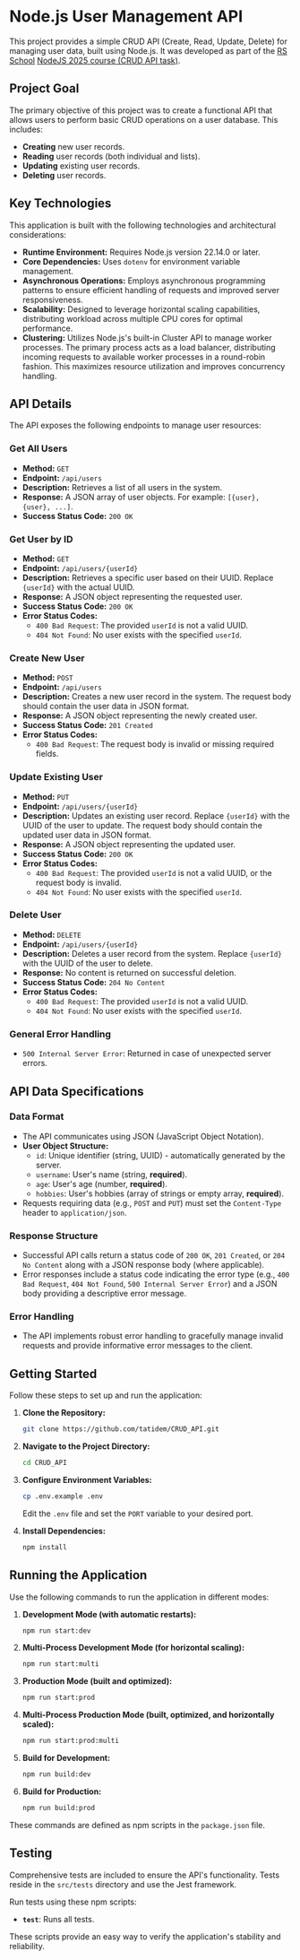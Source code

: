 # Node.js User Management API

This project provides a simple CRUD API (Create, Read, Update, Delete) for managing user data, built using Node.js. It was developed as part of the [RS School](https://rs.school/) [NodeJS 2025 course (CRUD API task)](https://github.com/AlreadyBored/nodejs-assignments/blob/main/assignments/crud-api/assignment.md).

## Project Goal

The primary objective of this project was to create a functional API that allows users to perform basic CRUD operations on a user database.  This includes:

*   **Creating** new user records.
*   **Reading** user records (both individual and lists).
*   **Updating** existing user records.
*   **Deleting** user records.

## Key Technologies

This application is built with the following technologies and architectural considerations:

*   **Runtime Environment:** Requires Node.js version 22.14.0 or later.
*   **Core Dependencies:** Uses `dotenv` for environment variable management.
*   **Asynchronous Operations:**  Employs asynchronous programming patterns to ensure efficient handling of requests and improved server responsiveness.
*   **Scalability:** Designed to leverage horizontal scaling capabilities, distributing workload across multiple CPU cores for optimal performance.
*   **Clustering:** Utilizes Node.js's built-in Cluster API to manage worker processes. The primary process acts as a load balancer, distributing incoming requests to available worker processes in a round-robin fashion.  This maximizes resource utilization and improves concurrency handling.

## API Details

The API exposes the following endpoints to manage user resources:

### Get All Users

*   **Method:** `GET`
*   **Endpoint:** `/api/users`
*   **Description:** Retrieves a list of all users in the system.
*   **Response:** A JSON array of user objects.  For example: `[{user}, {user}, ...]`.
*   **Success Status Code:** `200 OK`

### Get User by ID

*   **Method:** `GET`
*   **Endpoint:** `/api/users/{userId}`
*   **Description:** Retrieves a specific user based on their UUID.  Replace `{userId}` with the actual UUID.
*   **Response:** A JSON object representing the requested user.
*   **Success Status Code:** `200 OK`
*   **Error Status Codes:**
    *   `400 Bad Request`:  The provided `userId` is not a valid UUID.
    *   `404 Not Found`: No user exists with the specified `userId`.

### Create New User

*   **Method:** `POST`
*   **Endpoint:** `/api/users`
*   **Description:** Creates a new user record in the system.  The request body should contain the user data in JSON format.
*   **Response:** A JSON object representing the newly created user.
*   **Success Status Code:** `201 Created`
*   **Error Status Codes:**
    *   `400 Bad Request`:  The request body is invalid or missing required fields.

### Update Existing User

*   **Method:** `PUT`
*   **Endpoint:** `/api/users/{userId}`
*   **Description:** Updates an existing user record.  Replace `{userId}` with the UUID of the user to update. The request body should contain the updated user data in JSON format.
*   **Response:** A JSON object representing the updated user.
*   **Success Status Code:** `200 OK`
*   **Error Status Codes:**
    *   `400 Bad Request`:  The provided `userId` is not a valid UUID, or the request body is invalid.
    *   `404 Not Found`: No user exists with the specified `userId`.

### Delete User

*   **Method:** `DELETE`
*   **Endpoint:** `/api/users/{userId}`
*   **Description:** Deletes a user record from the system.  Replace `{userId}` with the UUID of the user to delete.
*   **Response:**  No content is returned on successful deletion.
*   **Success Status Code:** `204 No Content`
*   **Error Status Codes:**
    *   `400 Bad Request`:  The provided `userId` is not a valid UUID.
    *   `404 Not Found`: No user exists with the specified `userId`.

### General Error Handling

*   `500 Internal Server Error`: Returned in case of unexpected server errors.

## API Data Specifications

### Data Format

*   The API communicates using JSON (JavaScript Object Notation).
*   **User Object Structure:**
    *   `id`: Unique identifier (string, UUID) - automatically generated by the server.
    *   `username`: User's name (string, **required**).
    *   `age`: User's age (number, **required**).
    *   `hobbies`: User's hobbies (array of strings or empty array, **required**).
*   Requests requiring data (e.g., `POST` and `PUT`) must set the `Content-Type` header to `application/json`.

### Response Structure

*   Successful API calls return a status code of `200 OK`, `201 Created`, or `204 No Content` along with a JSON response body (where applicable).
*   Error responses include a status code indicating the error type (e.g., `400 Bad Request`, `404 Not Found`, `500 Internal Server Error`) and a JSON body providing a descriptive error message.

### Error Handling

*   The API implements robust error handling to gracefully manage invalid requests and provide informative error messages to the client.

## Getting Started

Follow these steps to set up and run the application:

1.  **Clone the Repository:**
    ```bash
    git clone https://github.com/tatidem/CRUD_API.git
    ```

2.  **Navigate to the Project Directory:**
    ```bash
    cd CRUD_API
    ```

3.  **Configure Environment Variables:**
    ```bash
    cp .env.example .env
    ```
    Edit the `.env` file and set the `PORT` variable to your desired port.

4.  **Install Dependencies:**
    ```bash
    npm install
    ```

## Running the Application

Use the following commands to run the application in different modes:

1.  **Development Mode (with automatic restarts):**
    ```bash
    npm run start:dev
    ```

2.  **Multi-Process Development Mode (for horizontal scaling):**
    ```bash
    npm run start:multi
    ```

3.  **Production Mode (built and optimized):**
    ```bash
    npm run start:prod
    ```

4.  **Multi-Process Production Mode (built, optimized, and horizontally scaled):**
    ```bash
    npm run start:prod:multi
    ```

5.  **Build for Development:**
    ```bash
    npm run build:dev
    ```

6.  **Build for Production:**
    ```bash
    npm run build:prod
    ```

These commands are defined as npm scripts in the `package.json` file.

## Testing

Comprehensive tests are included to ensure the API's functionality.  Tests reside in the `src/tests` directory and use the Jest framework.

Run tests using these npm scripts:

*   **`test`**: Runs all tests.

These scripts provide an easy way to verify the application's stability and reliability.